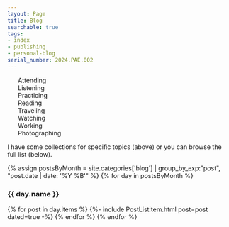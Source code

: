 ```yaml
---
layout: Page
title: Blog
searchable: true
tags:
- index
- publishing
- personal-blog
serial_number: 2024.PAE.002
---
```

<div id="toc-and-metadata"><ul id="toc" class="section-nav">
<li class="toc-entry toc-h2"><a href="/blog/attending">Attending</a></li>
<li class="toc-entry toc-h2"><a href="/blog/listening">Listening</a></li>
<li class="toc-entry toc-h2"><a href="/blog/practicing">Practicing</a></li>
<li class="toc-entry toc-h2"><a href="/blog/reading">Reading</a></li>
<li class="toc-entry toc-h2"><a href="/blog/traveling">Traveling</a></li>
<li class="toc-entry toc-h2"><a href="/blog/watching">Watching</a></li>
<li class="toc-entry toc-h2"><a href="/blog/working">Working</a></li>
<li class="toc-entry toc-h2"><a href="/blog/photos">Photographing</a></li>
</ul></div>

I have some collections for specific topics (above) or you can browse the full list (below).

{% assign postsByMonth = 
site.categories['blog'] | group_by_exp:"post", "post.date | date: '%Y %B'" %}
{% for day in postsByMonth %}
  <h3 id="{{ day.name }}">{{ day.name }}</h3>
  {% for post in day.items %}
  {%- include PostListItem.html post=post dated=true -%}
  {% endfor %}
{% endfor %}
